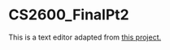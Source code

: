 ﻿# CS2600_FinalPt2

This is a text editor adapted from [this project.](https://viewsourcecode.org/snaptoken/kilo/)
